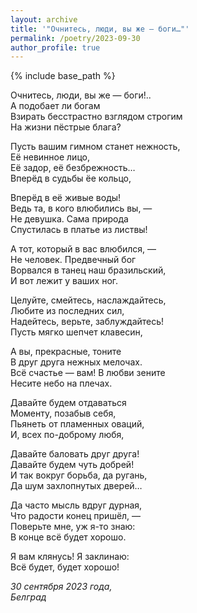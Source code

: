 ```yaml
---
layout: archive
title: '"Очнитесь, люди, вы же — боги…"'
permalink: /poetry/2023-09-30
author_profile: true
---
```


{% include base_path %}

Очнитесь, люди, вы же — боги!.. <br>
А подобает ли богам <br>
Взирать бесстрастно взглядом строгим <br>
На жизни пёстрые блага? <br>

Пусть вашим гимном станет нежность, <br>
Её невинное лицо, <br>
Её задор, её безбрежность… <br>
Вперёд в судьбы ёе кольцо, <br>

Вперёд в её живые воды! <br>
Ведь та, в кого влюбились вы, — <br>
Не девушка. Сама природа <br>
Спустилась в платье из листвы! <br>

А тот, который в вас влюбился, — <br>
Не человек. Предвечный бог <br>
Ворвался в танец наш бразильский, <br>
И вот лежит у ваших ног. <br>

Целуйте, смейтесь, наслаждайтесь, <br>
Любите из последних сил, <br>
Надейтесь, верьте, заблуждайтесь! <br>
Пусть мягко шепчет клавесин, <br>

А вы, прекрасные, тоните <br>
В друг друга нежных мелочах. <br>
Всё счастье — вам! В любви зените <br>
Несите небо на плечах. <br>

Давайте будем отдаваться <br>
Моменту, позабыв себя, <br>
Пьянеть от пламенных оваций, <br>
И, всех по-доброму любя, <br>

Давайте баловать друг друга! <br>
Давайте будем чуть добрей! <br>
И так вокруг борьба, да ругань, <br>
Да шум захлопнутых дверей… <br>

Да часто мысль вдруг дурная, <br>
Что радости конец пришёл, — <br>
Поверьте мне, уж я-то знаю: <br>
В конце всё будет хорошо. <br>

Я вам клянусь! Я заклинаю: <br>
Всё будет, будет хорошо! <br>


<i>30 сентября 2023 года,</i> <br>
<i>Белград</i>